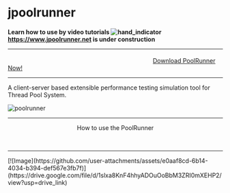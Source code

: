 # jpoolrunner 
#### Learn how to use by video tutorials ![hand_indicator](https://user-images.githubusercontent.com/108230246/189908783-7740c721-a59c-4c61-89c0-165e4ed53e2d.gif) <a href="https://www.jpoolrunner.net">https://www.jpoolrunner.net is under construction</a> <hr>
&emsp;&emsp;&emsp;&emsp;&emsp;&emsp;&emsp;&emsp;&emsp;&emsp;&emsp;&emsp;&emsp;&emsp;&emsp;&emsp;&emsp;&emsp;&emsp;&emsp;&emsp;&emsp;&emsp;&emsp;
 <a href="https://github.com/user-attachments/files/18772054/PoolRunner.zip">Download PoolRunner Now!</a> 
 <hr>
A client-server based extensible performance testing simulation tool for Thread Pool System.

![poolrunner](https://user-images.githubusercontent.com/108230246/189495284-322dff07-8973-4030-8215-039a9416504a.jpg)

<hr>

 <p align="center">
How to use the PoolRunner
</p>
 <br>
 <hr> 
[![Image](https://github.com/user-attachments/assets/e0aaf8cd-6b14-4034-b394-def567e3fb7f)](https://drive.google.com/file/d/1slxa8KnF4hhyADOuOoBbM3ZRI0mXEHP2/view?usp=drive_link)






